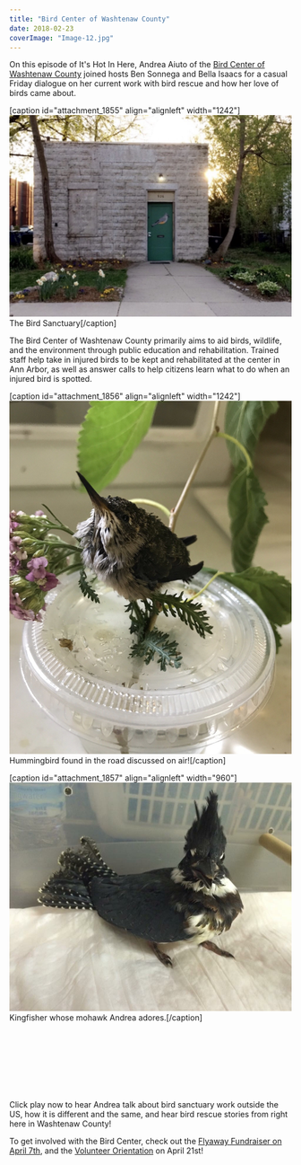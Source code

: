 ```yaml
---
title: "Bird Center of Washtenaw County"
date: 2018-02-23
coverImage: "Image-12.jpg"
---
```


On this episode of It's Hot In Here, Andrea Aiuto of the [Bird Center of Washtenaw County](http://birdcenterwashtenaw.org/main/) joined hosts Ben Sonnega and Bella Isaacs for a casual Friday dialogue on her current work with bird rescue and how her love of birds came about.

\[caption id="attachment\_1855" align="alignleft" width="1242"\][![](images/Image-13-1.jpg)](http://www.hotinhere.us/wp-content/uploads/2018/03/Image-13-1.jpg) The Bird Sanctuary\[/caption\]

The Bird Center of Washtenaw County primarily aims to aid birds, wildlife, and the environment through public education and rehabilitation. Trained staff help take in injured birds to be kept and rehabilitated at the center in Ann Arbor, as well as answer calls to help citizens learn what to do when an injured bird is spotted.

\[caption id="attachment\_1856" align="alignleft" width="1242"\][![](images/Image-11.jpg)](http://www.hotinhere.us/wp-content/uploads/2018/03/Image-11.jpg) Hummingbird found in the road discussed on air!\[/caption\]

\[caption id="attachment\_1857" align="alignleft" width="960"\][![](images/Image-6.jpg)](http://www.hotinhere.us/wp-content/uploads/2018/03/Image-6.jpg) Kingfisher whose mohawk Andrea adores.\[/caption\]

 

 

 

 

Click play now to hear Andrea talk about bird sanctuary work outside the US, how it is different and the same, and hear bird rescue stories from right here in Washtenaw County!

To get involved with the Bird Center, check out the [Flyaway Fundraiser on April 7th](http://birdcenterwashtenaw.org/main/?page_id=1466), and the [Volunteer Orientation](http://birdcenterwashtenaw.org/main/?page_id=804) on April 21st!
